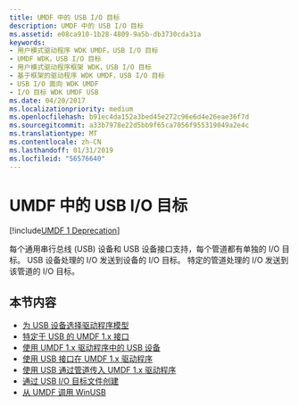 ```yaml
---
title: UMDF 中的 USB I/O 目标
description: UMDF 中的 USB I/O 目标
ms.assetid: e08ca910-1b28-4809-9a5b-db3730cda31a
keywords:
- 用户模式驱动程序 WDK UMDF，USB I/O 目标
- UMDF WDK，USB I/O 目标
- 用户模式驱动程序框架 WDK，USB I/O 目标
- 基于框架的驱动程序 WDK UMDF，USB I/O 目标
- USB I/O 面向 WDK UMDF
- I/O 目标 WDK UMDF USB
ms.date: 04/20/2017
ms.localizationpriority: medium
ms.openlocfilehash: b91ec4da152a3bed45e272c96e6d4e26eae36f7d
ms.sourcegitcommit: a33b7978e22d5bb9f65ca7056f955319049a2e4c
ms.translationtype: MT
ms.contentlocale: zh-CN
ms.lasthandoff: 01/31/2019
ms.locfileid: "56576640"
---
```

# <a name="usb-io-targets-in-umdf"></a>UMDF 中的 USB I/O 目标

[!include[UMDF 1 Deprecation](../umdf-1-deprecation.md)]

每个通用串行总线 (USB) 设备和 USB 设备接口支持，每个管道都有单独的 I/O 目标。 USB 设备处理的 I/O 发送到设备的 I/O 目标。 特定的管道处理的 I/O 发送到该管道的 I/O 目标。

## <a name="in-this-section"></a>本节内容


-   [为 USB 设备选择驱动程序模型](choosing-a-driver-model-for-a-usb-device.md)
-   [特定于 USB 的 UMDF 1.x 接口](usb-specific-umdf-1-x-interfaces.md)
-   [使用 UMDF 1.x 驱动程序中的 USB 设备](working-with-usb-devices-in-umdf-1-x-drivers.md)
-   [使用 USB 接口在 UMDF 1.x 驱动程序](working-with-usb-interfaces-in-umdf-1-x-drivers.md)
-   [使用 USB 通过管道传入 UMDF 1.x 驱动程序](working-with-usb-pipes-in-umdf-1-x-drivers.md)
-   [通过 USB I/O 目标文件创建](file-creation-by-a-usb-i-o-target.md)
-   [从 UMDF 调用 WinUSB](escaping-to-winusb.md)

 

 





